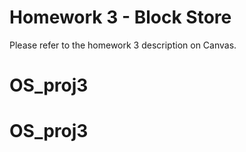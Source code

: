 # Homework 3 - Block Store

Please refer to the homework 3 description on Canvas.

# OS_proj3
# OS_proj3
